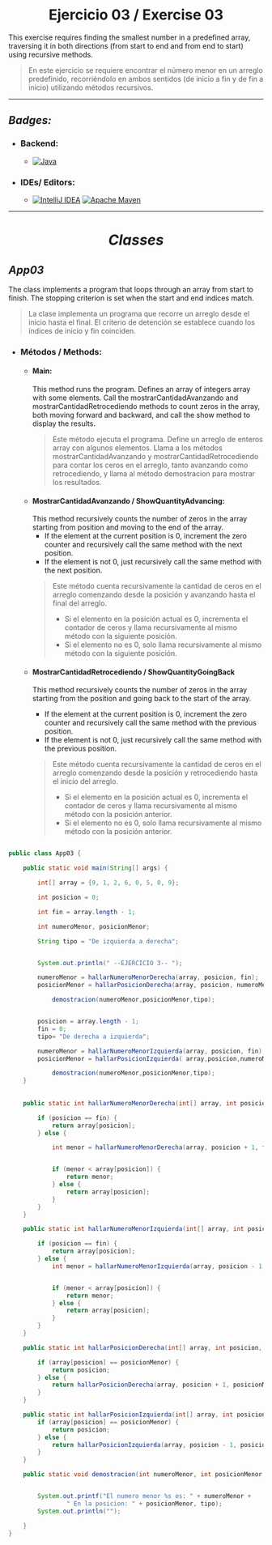 <h1 align="center"> Ejercicio 03 / Exercise 03  </h1> 

This exercise requires finding the smallest number in a predefined array, traversing it in both directions
(from start to end and from end to start) using recursive methods.
>En este ejercicio se requiere encontrar el número menor en un arreglo predefinido, recorriéndolo en ambos sentidos
(de inicio a fin y de fin a inicio) utilizando métodos recursivos.

---

## _Badges:_


- <H3> Backend:</H3>

    - [![Java](https://img.shields.io/badge/java-%23ED8B00.svg?style=for-the-badge&logo=openjdk&logoColor=white) ](https://www.oracle.com/co/java/technologies/downloads/#java21)


- <H3>  IDEs/ Editors: </H3>

    - [![IntelliJ IDEA](https://img.shields.io/badge/IntelliJIDEA-000000.svg?style=for-the-badge&logo=intellij-idea&logoColor=white)](https://www.jetbrains.com/es-es/idea/) [![Apache Maven](https://img.shields.io/badge/Apache%20Maven-C71A36?style=for-the-badge&logo=Apache%20Maven&logoColor=white)](https://maven.apache.org/)

___

<H1 align="center"> 

_Classes_

</H1>

## _App03_

The class implements a program that loops through an array from start to finish. The stopping criterion is set 
when the start and end indices match.
>La clase implementa un programa que recorre un arreglo desde el inicio hasta el final. El criterio de detención se 
establece cuando los índices de inicio y fin coinciden.

- <H3> Métodos / Methods: </H3>

    -  <H4> Main: </H4>
        This method runs the program. Defines an array of integers array with some elements. Call the 
        mostrarCantidadAvanzando and mostrarCantidadRetrocediendo methods to count zeros in the array, 
        both moving forward and backward, and call the show method to display the results.

       >Este método ejecuta el programa. Define un arreglo de enteros array con algunos elementos. Llama a
       los métodos mostrarCantidadAvanzando y mostrarCantidadRetrocediendo para contar los ceros en el arreglo,
       tanto avanzando como retrocediendo, y llama al método demostracion para mostrar los resultados.

    -  <H4> MostrarCantidadAvanzando / ShowQuantityAdvancing: </H4> 
       This method recursively counts the number of zeros in the array starting from position and moving to 
        the end of the array. 

        - If the element at the current position is 0, increment the zero counter and recursively call the same
          method with the next position.
        - If the element is not 0, just recursively call the same method with the next position.

       > Este método cuenta recursivamente la cantidad de ceros en el arreglo comenzando desde la posición
       y avanzando hasta el final del arreglo.
       > - Si el elemento en la posición actual es 0, incrementa el contador de ceros y llama recursivamente al
           mismo método con la siguiente posición.
       > - Si el elemento no es 0, solo llama recursivamente al mismo método con la siguiente posición.

    - <H4> MostrarCantidadRetrocediendo / ShowQuantityGoingBack </H4>

      This method recursively counts the number of zeros in the array starting from the position and going
      back to the start of the array.
        - If the element at the current position is 0, increment the zero counter and recursively call the same
          method with the previous position.
        - If the element is not 0, just recursively call the same method with the previous position.

      >  Este método cuenta recursivamente la cantidad de ceros en el arreglo comenzando desde la posición
      y retrocediendo hasta el inicio del arreglo.
      >  - Si el elemento en la posición actual es 0, incrementa el contador de ceros y llama recursivamente al
           mismo método con la posición anterior.
      >  - Si el elemento no es 0, solo llama recursivamente al mismo método con la posición anterior.

      
```java

public class App03 {

    public static void main(String[] args) {

        int[] array = {9, 1, 2, 6, 0, 5, 0, 9};

        int posicion = 0;

        int fin = array.length - 1;

        int numeroMenor, posicionMenor;

        String tipo = "De izquierda a derecha";


        System.out.println(" --EJERCICIO 3-- ");

        numeroMenor = hallarNumeroMenorDerecha(array, posicion, fin);
        posicionMenor = hallarPosicionDerecha(array, posicion, numeroMenor);

            demostracion(numeroMenor,posicionMenor,tipo);


        posicion = array.length - 1;
        fin = 0;
        tipo= "De derecha a izquierda";

        numeroMenor = hallarNumeroMenorIzquierda(array, posicion, fin);
        posicionMenor = hallarPosicionIzquierda( array,posicion,numeroMenor);

            demostracion(numeroMenor,posicionMenor,tipo);
    }
    
    
    public static int hallarNumeroMenorDerecha(int[] array, int posicion, int fin) {

        if (posicion == fin) {
            return array[posicion];
        } else {

            int menor = hallarNumeroMenorDerecha(array, posicion + 1, fin);


            if (menor < array[posicion]) {
                return menor;
            } else {
                return array[posicion];
            }
        }
    }

    public static int hallarNumeroMenorIzquierda(int[] array, int posicion, int fin) {

        if (posicion == fin) {
            return array[posicion];
        } else {
            int menor = hallarNumeroMenorIzquierda(array, posicion - 1, fin);


            if (menor < array[posicion]) {
                return menor;
            } else {
                return array[posicion];
            }
        }
    }

    public static int hallarPosicionDerecha(int[] array, int posicion, int posicionMenor) {

        if (array[posicion] == posicionMenor) {
            return posicion;
        } else {
            return hallarPosicionDerecha(array, posicion + 1, posicionMenor);
        }
    }

    public static int hallarPosicionIzquierda(int[] array, int posicion, int posicionMenor) {
        if (array[posicion] == posicionMenor) {
            return posicion;
        } else {
            return hallarPosicionIzquierda(array, posicion - 1, posicionMenor);
        }
    }

    public static void demostracion(int numeroMenor, int posicionMenor, String tipo) {


        System.out.printf("El numero menor %s es: " + numeroMenor +
                " En la posicion: " + posicionMenor, tipo);
        System.out.println("");

    }
}
